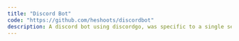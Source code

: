 ```yaml
---
title: "Discord Bot"
code: "https://github.com/heshoots/discordbot"
description: A discord bot using discordgo, was specific to a single server, so was deprecated
---
```


